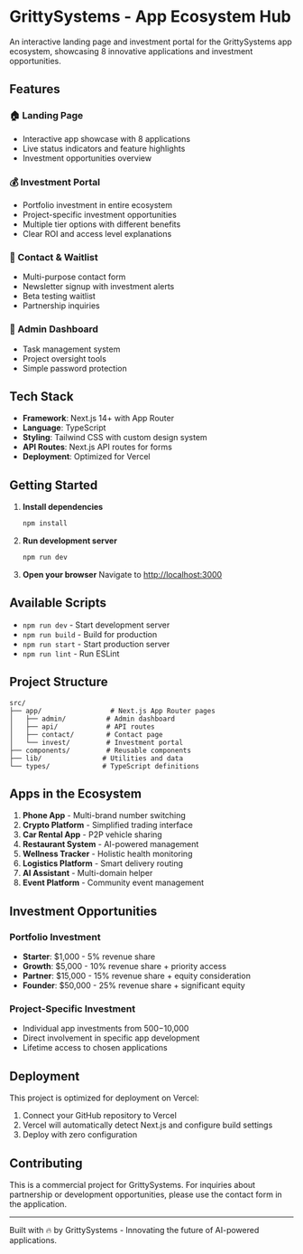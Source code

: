 # GrittySystems - App Ecosystem Hub

An interactive landing page and investment portal for the GrittySystems app ecosystem, showcasing 8 innovative applications and investment opportunities.

## Features

### 🏠 Landing Page
- Interactive app showcase with 8 applications
- Live status indicators and feature highlights
- Investment opportunities overview

### 💰 Investment Portal
- Portfolio investment in entire ecosystem
- Project-specific investment opportunities
- Multiple tier options with different benefits
- Clear ROI and access level explanations

### 📧 Contact & Waitlist
- Multi-purpose contact form
- Newsletter signup with investment alerts
- Beta testing waitlist
- Partnership inquiries

### 🔧 Admin Dashboard
- Task management system
- Project oversight tools
- Simple password protection

## Tech Stack

- **Framework**: Next.js 14+ with App Router
- **Language**: TypeScript
- **Styling**: Tailwind CSS with custom design system
- **API Routes**: Next.js API routes for forms
- **Deployment**: Optimized for Vercel

## Getting Started

1. **Install dependencies**
   ```bash
   npm install
   ```

2. **Run development server**
   ```bash
   npm run dev
   ```

3. **Open your browser**
   Navigate to [http://localhost:3000](http://localhost:3000)

## Available Scripts

- `npm run dev` - Start development server
- `npm run build` - Build for production
- `npm run start` - Start production server
- `npm run lint` - Run ESLint

## Project Structure

```
src/
├── app/                 # Next.js App Router pages
│   ├── admin/          # Admin dashboard
│   ├── api/            # API routes
│   ├── contact/        # Contact page
│   └── invest/         # Investment portal
├── components/         # Reusable components
├── lib/               # Utilities and data
└── types/             # TypeScript definitions
```

## Apps in the Ecosystem

1. **Phone App** - Multi-brand number switching
2. **Crypto Platform** - Simplified trading interface
3. **Car Rental App** - P2P vehicle sharing
4. **Restaurant System** - AI-powered management
5. **Wellness Tracker** - Holistic health monitoring
6. **Logistics Platform** - Smart delivery routing
7. **AI Assistant** - Multi-domain helper
8. **Event Platform** - Community event management

## Investment Opportunities

### Portfolio Investment
- **Starter**: $1,000 - 5% revenue share
- **Growth**: $5,000 - 10% revenue share + priority access
- **Partner**: $15,000 - 15% revenue share + equity consideration
- **Founder**: $50,000 - 25% revenue share + significant equity

### Project-Specific Investment
- Individual app investments from $500-$10,000
- Direct involvement in specific app development
- Lifetime access to chosen applications

## Deployment

This project is optimized for deployment on Vercel:

1. Connect your GitHub repository to Vercel
2. Vercel will automatically detect Next.js and configure build settings
3. Deploy with zero configuration

## Contributing

This is a commercial project for GrittySystems. For inquiries about partnership or development opportunities, please use the contact form in the application.

---

Built with 🔥 by GrittySystems - Innovating the future of AI-powered applications.